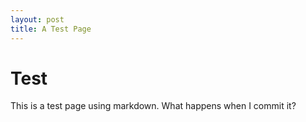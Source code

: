 ```yaml
---
layout: post
title: A Test Page
---
```

# Test

This is a test page using markdown. 
What happens when I commit it?
